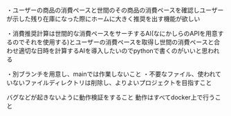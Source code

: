 ・ユーザーの商品の消費ペースと世間のその商品の消費ペースを確認しユーザーが示した残り在庫になった際にホームに大きく推奨を出す機能が欲しい

・消費推奨計算は世間的な消費ペースをサーチするAI(なにかしらのAPIを用意するのでそれを使用する)とユーザーの消費ペースを取得し世間の消費ペースと合わせ適切な日時を計算するAIを導入したいのでpythonで書くのがいいと思われる

・別ブランチを用意し、mainでは作業しないこと
・不要なファイル、使われていないファイルディレクトリは削除し、よりよいプロジェクトを目指すこと

バグなどが起きないように動作検証をすること
動作はすべてdocker上で行うこと